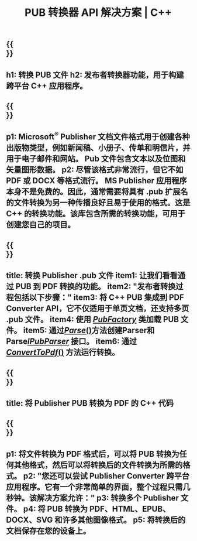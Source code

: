 ﻿---
translation: true
template: /_templates/conversion.md
title: PUB 转换器 API 解决方案 | C++
url: /cpp/conversion/
description: 通过 C++ 库以编程方式转换 Microsoft Publisher 文件。用于构建您自己的 PUB 转换器 C++ 项目的简单 API 解决方案。
metakeywords: pub cpp转换器，转换pub文件cpp
family: pub
platformtag: cpp
feature: conversion
---

{{<section banner>}}
---
h1: 转换 PUB 文件
h2: 发布者转换器功能，用于构建跨平台 C++ 应用程序。
---

{{<section overview>}}
---
p1: Microsoft<sup>®</sup> Publisher 文档文件格式用于创建各种出版物类型，例如新闻稿、小册子、传单和明信片，并用于电子邮件和网站。 Pub 文件包含文本以及位图和矢量图形数据。
p2: 尽管该格式非常流行，但它不如 PDF 或 DOCX 等格式流行。 MS Publisher 应用程序本身不是免费的。因此，通常需要将具有 .pub 扩展名的文件转换为另一种传播良好且易于使用的格式。这是 C++ 的转换功能。该库包含所需的转换功能，可用于创建您自己的项目。
---

{{<section feature1>}}
---
title: 转换 Publisher .pub 文件
item1: 让我们看看通过 PUB 到 PDF 转换的功能。
item2: "发布者转换过程包括以下步骤："
item3: 将 C++ PUB 集成到 PDF Converter API，它不仅适用于单页文档，还支持多页 .pub 文件。
item4: 使用 [*PubFactory*](https://reference.aspose.com/pub/cpp/class/aspose.pub.pub_factory) 类加载 PUB 文件。
item5: 通过[*Parse*()](https://reference.aspose.com/pub/cpp/class/aspose.pub.i_pub_parser#ae9fc7043f382a5b4a7b694f0fe477915)方法创建Parser和Parse[*IPubParser*](https:///apireference.aspose.com/pub/cpp/class/aspose.pub.i_pub_parser) 接口。
item6: 通过 [*ConvertToPdf*()](https://reference.aspose.com/pub/cpp/class/aspose.pub.i_pdf_converter) 方法运行转换。
---

{{<section codeexample>}}
---
title: 将 Publisher PUB 转换为 PDF 的 C++ 代码
---

{{<section summary>}}
---
p1: 将文件转换为 PDF 格式后，可以将 PUB 转换为任何其他格式，然后可以将转换后的文件转换为所需的格式。
p2: "您还可以尝试 Publisher Converter 跨平台应用程序。它有一个非常简单的界面，整个过程只需几秒钟。该解决方案允许："
p3: 转换多个 Publisher 文件。
p4: 将 PUB 转换为 PDF、HTML、EPUB、DOCX、SVG 和许多其他图像格式。
p5: 将转换后的文档保存在您的设备上。
---